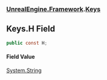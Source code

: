 ### [UnrealEngine.Framework](./UnrealEngine-Framework.md 'UnrealEngine.Framework').[Keys](./UnrealEngine-Framework-Keys.md 'UnrealEngine.Framework.Keys')
## Keys.H Field
  
```csharp
public const H;
```
#### Field Value
[System.String](https://docs.microsoft.com/en-us/dotnet/api/System.String 'System.String')  
